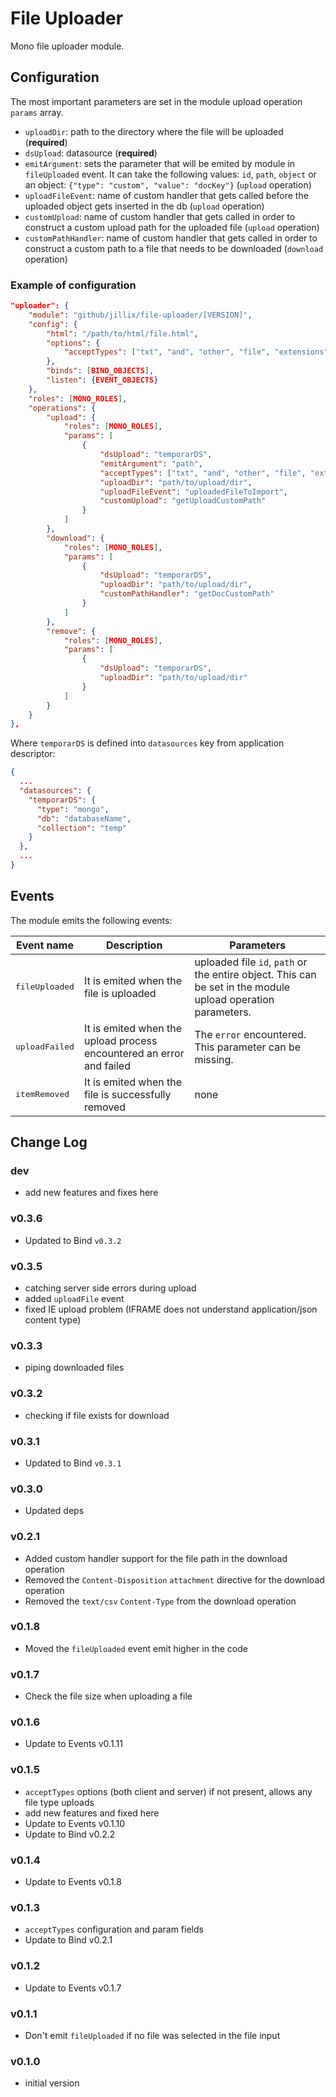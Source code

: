 File Uploader
=============

Mono file uploader module.

## Configuration

The most important parameters are set in the module upload operation `params` array.

 - `uploadDir`: path to the directory where the file will be uploaded (**required**)
 - `dsUpload`: datasource (**required**)
 - `emitArgument`: sets the parameter that will be emited by module in `fileUploaded` event. It can take the following values: `id`, `path`, `object` or an object: `{"type": "custom", "value": "docKey"}` (`upload` operation)
 - `uploadFileEvent`: name of custom handler that gets called before the uploaded object gets inserted in the db (`upload` operation)
 - `customUpload`: name of custom handler that gets called in order to construct a custom upload path for the uploaded file (`upload` operation)
 - `customPathHandler`: name of custom handler that gets called in order to construct a custom path to a file that needs to be downloaded (`download` operation)

### Example of configuration

```JSON
"uploader": {
    "module": "github/jillix/file-uploader/[VERSION]",
    "config": {
        "html": "/path/to/html/file.html",
        "options": {
            "acceptTypes": ["txt", "and", "other", "file", "extensions"]
        },
        "binds": [BIND_OBJECTS],
        "listen": {EVENT_OBJECTS}
    },
    "roles": [MONO_ROLES],
    "operations": {
        "upload": {
            "roles": [MONO_ROLES],
            "params": [
                {
                    "dsUpload": "temporarDS",
                    "emitArgument": "path",
                    "acceptTypes": ["txt", "and", "other", "file", "extensions"],
                    "uploadDir": "path/to/upload/dir",
                    "uploadFileEvent": "uploadedFileToImport",
                    "customUpload": "getUploadCustomPath"
                }
            ]
        },
        "download": {
            "roles": [MONO_ROLES],
            "params": [
                {
                    "dsUpload": "temporarDS",
                    "uploadDir": "path/to/upload/dir",
                    "customPathHandler": "getDocCustomPath"
                }
            ]
        },
        "remove": {
            "roles": [MONO_ROLES],
            "params": [
                {
                    "dsUpload": "temporarDS",
                    "uploadDir": "path/to/upload/dir"
                }
            ]
        }
    }
},
```

Where `temporarDS` is defined into `datasources` key from application descriptor:

```JSON
{
  ...
  "datasources": {
    "temporarDS": {
      "type": "mongo",
      "db": "databaseName",
      "collection": "temp"
    }
  },
  ...
}
```

## Events

The module emits the following events:

<table>
    <thead>
        <th>Event name</th>
        <th>Description</th>
        <th>Parameters</th>
    </thead>
    <tbody>
        <tr>
            <td><pre>fileUploaded</pre></td>
            <td>It is emited when the file is uploaded</td>
            <td>uploaded file <code>id</code>, <code>path</code> or the entire object. This can be set in the module upload operation parameters.</td>
        </tr>
        <tr>
            <td><pre>uploadFailed</pre></td>
            <td>It is emited when the upload process encountered an error and failed</td>
            <td>The <code>error</code> encountered. This parameter can be missing.</td>
        </tr>
        <tr>
            <td><pre>itemRemoved</pre></td>
            <td>It is emited when the file is successfully removed</td>
            <td>none</td>
        </tr>
    </tbody>
</table>

## Change Log

### dev
- add new features and fixes here

### v0.3.6
- Updated to Bind `v0.3.2`

### v0.3.5
- catching server side errors during upload
- added `uploadFile` event
- fixed IE upload problem (IFRAME does not understand application/json content type)

### v0.3.3
- piping downloaded files

### v0.3.2
- checking if file exists for download

### v0.3.1
- Updated to Bind `v0.3.1`

### v0.3.0
- Updated deps

### v0.2.1
- Added custom handler support for the file path in the download operation
- Removed the `Content-Disposition` `attachment` directive for the download operation
- Removed the `text/csv` `Content-Type` from the download operation

### v0.1.8
- Moved the `fileUploaded` event emit higher in the code

### v0.1.7
- Check the file size when uploading a file

### v0.1.6
- Update to Events v0.1.11

### v0.1.5
- `acceptTypes` options (both client and server) if not present, allows any file type uploads
- add new features and fixed here
- Update to Events v0.1.10
- Update to Bind v0.2.2

### v0.1.4
- Update to Events v0.1.8

### v0.1.3
- `acceptTypes` configuration and param fields
- Update to Bind v0.2.1

### v0.1.2
- Update to Events v0.1.7

### v0.1.1
- Don't emit `fileUploaded` if no file was selected in the file input

### v0.1.0
- initial version

